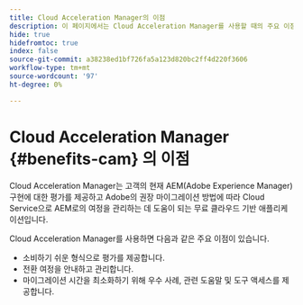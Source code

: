 ```yaml
---
title: Cloud Acceleration Manager의 이점
description: 이 페이지에서는 Cloud Acceleration Manager를 사용할 때의 주요 이점을 소개합니다.
hide: true
hidefromtoc: true
index: false
source-git-commit: a38238ed1bf726fa5a123d820bc2ff4d220f3606
workflow-type: tm+mt
source-wordcount: '97'
ht-degree: 0%

---
```



# Cloud Acceleration Manager {#benefits-cam} 의 이점

Cloud Acceleration Manager는 고객의 현재 AEM(Adobe Experience Manager) 구현에 대한 평가를 제공하고 Adobe의 권장 마이그레이션 방법에 따라 Cloud Service으로 AEM로의 여정을 관리하는 데 도움이 되는 무료 클라우드 기반 애플리케이션입니다.

Cloud Acceleration Manager를 사용하면 다음과 같은 주요 이점이 있습니다.

* 소비하기 쉬운 형식으로 평가를 제공합니다.
* 전환 여정을 안내하고 관리합니다.
* 마이그레이션 시간을 최소화하기 위해 우수 사례, 관련 도움말 및 도구 액세스를 제공합니다.